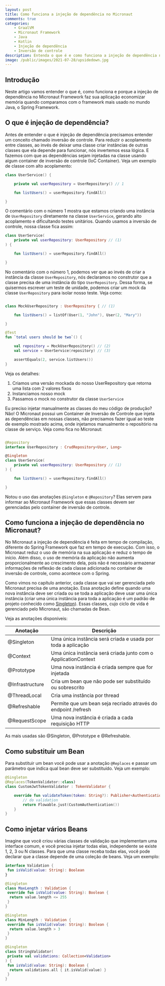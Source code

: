 ```yaml
---
layout: post
title: Como funciona a injeção de dependência no Micronaut
comments: true
categories: 
    - GraalVM
    - Micronaut Framework
    - Java
    - Kotlin
    - Injeção de dependência
    - Inversão de controle
description: Entenda o que é e como funciona a injeção de dependência no Micronaut e porque isso faz sua aplicação economizar memória.
image: /public/images/2021-07-28/upsidedown.jpg
---
```


## Introdução

Neste artigo vamos entender o que é, como funciona e porque a injeção de dependência no Micronaut Framework faz sua aplicação economizar memória quando comparamos com o framework mais usado no mundo Java, o Spring Framework.

## O que é injeção de dependência?

Antes de entender o que é injeção de dependência precisamos entender um conceito chamado inversão de controle. Para reduzir o acoplamento entre classes, ao invés de deixar uma classe criar instâncias de outras classes que ela depende para funcionar, nós invertemos essa lógica. E fazemos com que as dependências sejam injetadas na classe usando algum container de inversão de controle (IoC Container). Veja um exemplo de classe com alto acoplamento:

```kotlin
class UserService() {

    private val userRepository = UserRepository() // 1

    fun listUsers() = userRepository.findAll()

}
```

O comentário com o número 1 mostra que estamos criando uma instância de `UserRepository` diretamente na classe `UserService`, gerando alto acoplamento e dificultando testes unitários. Quando usamos a inversão de controle, nossa classe fica assim:

```kotlin
class UserService(
    private val userRepository: UserRepository // (1)
) {

    fun listUsers() = userRepository.findAll()

}
```

No comentário com o número 1, podemos ver que ao invés de criar a instância da classe `UserRepository`, nós declaramos no construtor que a classe precisa de uma instância do tipo `UserRepository`. Dessa forma, se quisermos escrever um teste de unidade, podemos criar um mock da classe `UserRepository` para isolar nosso teste. Veja como:

```kotlin

class MockUserRepository : UserRepository { // (1)

    fun listUsers() = listOf(User(1, "John"), User(2, "Mary"))

}

@Test
fun `total users should be two`() {

    val repository = MockUserRepository() // (2)
    val service = UserService(repository) // (3)

    assertEquals(2, service.listUsers())
}

```

Veja os detalhes:

1. Criamos uma versão mockada do nosso UserRepository que retorna uma lista com 2 valores fixos
2. Instanciamos nosso mock
3. Passamos o mock no construtor da classe `UserService`

Eu preciso injetar manualmente as classes do meu código de produção? Não! O Micronaut possui um Container de Inversão de Controle que injeta as dependências em nossas classes, não precisamos fazer igual ao teste de exemplo mostrado acima, onde injetamos manualmente o repositório na classe de serviço. Veja como fica no Micronaut:

```kotlin

@Repository
interface UserRepository : CrudRepository<User, Long>

@Singleton
class UserService(
    private val userRepository: UserRepository // (1)
) {

    fun listUsers() = userRepository.findAll()

}
```

Notou o uso das anotações `@Singleton` e `@Repository`? Elas servem para informar ao Micronaut Framework que essas classes devem ser gerenciadas pelo container de inversão de controle.

## Como funciona a injeção de dependência no Micronaut?

No Micronaut a injeção de dependência é feita em tempo de compilação, diferente do Spring Framework que faz em tempo de execução. Com isso, o Micronaut reduz o uso de memória na sua aplicação e reduz o tempo de início. Além disso, o uso de memória da aplicação não aumenta proporcionalmente ao crescimento dela, pois não é necessário armazenar informações de reflexão de cada classe adicionada no container de inversão de controle, como acontece com o Spring.

Como vimos no capítulo anterior, cada classe que vai ser gerenciada pelo Micronaut precisa de uma anotação. Essa anotação define quando uma nova instância deve ser criada ou se toda a aplicação deve usar uma única instância (criar uma única instância para toda a aplicação é um padrão de projeto conhecido como [Singleton](https://refactoring.guru/pt-br/design-patterns/singleton)). Essas classes, cujo ciclo de vida é gerenciado pelo Micronaut, são chamadas de Bean.

Veja as anotações disponíveis:

| Anotação            | Descrição                                                                                                                                       |
|-----------------|--------------------------------------------------------------------------------------------------------------------------------------------------|
| @Singleton      | Uma única instância será criada e usada por toda a aplicação                                                                                    |
| @Context        | Uma única instância será criada junto com o ApplicationContext                                |
| @Prototype      | Uma nova instância é criada sempre que for injetada                                                         |
| @Infrastructure | Cria um bean que não pode ser substituído ou sobrescrito |
| @ThreadLocal    | Cria uma instância por thread                                                              |
| @Refreshable    | Permite que um bean seja recriado através do endpoint /refresh                                            |
| @RequestScope   | Uma nova instância é criada a cada requisição HTTP                      |

As mais usadas são @Singleton, @Prototype e @Refreshable.

## Como substituir um Bean

Para substituir um bean você pode usar a anotação `@Replaces` e passar um parâmetro que indica qual bean deve ser substituído. Veja um exemplo:

```kotlin
@Singleton
@Replaces(TokenValidator::class)
class CustomJwtTokenValidator : TokenValidator {

    override fun validateToken(token: String?): Publisher<Authentication> {
        // do validation
        return Flowable.just(CustomAuthentication())
    }
}
```

## Como injetar vários Beans

Imagine que você criou várias classes de validação que implementam uma interface comum, e você precisa injetar todas elas, independente se existe 1, 2, 3 ou N classes. Para que uma classe receba todas elas, você pode declarar que a classe depende de uma coleção de beans. Veja um exemplo:

```kotlin
interface Validation {
 fun isValid(value: String): Boolean
}

@Singleton
class MaxLength : Validation {
 override fun isValid(value: String): Boolean {
  return value.length <= 255
 }
}

@Singleton
class MinLength : Validation {
 override fun isValid(value: String): Boolean {
  return value.length > 3
 }
}

@Singleton
class StringValidator(
 private val validations: Collection<Validation>
) {
 fun isValid(value: String): Boolean {
  return validations.all { it.isValid(value) }
 }
}
```
